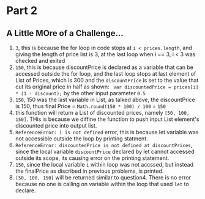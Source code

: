# Part 2

## A Little MOre of a Challenge...
1. `3`, this is because the for loop in code stops at `i < prices.length`, and giving the length of price list is 3, at the last loop when i == 3, i < 3 was checked and exited
2. `150`, this is because discountPrice is declared as a variable that can be accessed outside the for loop, and the last loop stops at last element of List of Prices, which is 300 and the `discountPrice` is set to the value that cut its original price in half as shown: ` var discountedPrice = prices[i] * (1 - discount);` by the other input parameter `0.5`
3. `150`, 150 was the last variable in List, as talked above, the discountPrice is 150, thus final Price = `Math.round(150 * 100) / 100` = `150`
4. this function will return a List of discounted prices, namely `[50, 100, 150]`. THis is because we diffine the function to push input List element's discounted price into output list. 
5. `ReferenceError: i is not defined` error, this is because let variable was not accessible outside the loop by printing statment. 
6. `ReferenceError: discountedPrice is not defined at discountPrices`, since the local variable `discountPrice` declared by let cannot accessed outside its scope, its causing error on the printing statement. 
7. `150`, since the local variable `i` within loop was not accssed, but instead the finalPrice as discribed in previous problems, is printed. 
8. `[50, 100, 150]` will be returned similar to question4. There is no error because no one is calling on variable within the loop that used `let` to declare. 